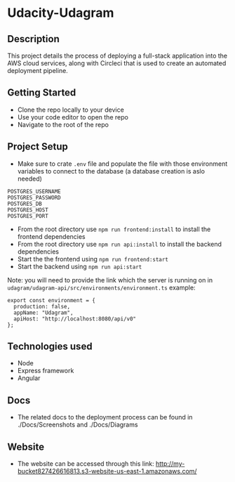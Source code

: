 # Udacity-Udagram
## Description
This project details the process of deploying a full-stack application into the AWS cloud services, along with Circleci that is used to create an automated deployment
pipeline.
## Getting Started
- Clone the repo locally to your device
- Use your code editor to open the repo
- Navigate to the root of the repo 
## Project Setup
- Make sure to crate `.env` file and populate the file with those environment variables to connect to the database (a database creation is aslo needed)
```
POSTGRES_USERNAME
POSTGRES_PASSWORD
POSTGRES_DB
POSTGRES_HOST
POSTGRES_PORT
```
- From the root directory use `npm run frontend:install` to install the frontend dependencies
- From the root directory use `npm run api:install` to install the backend dependencies
- Start the the frontend using `npm run frontend:start`
- Start the backend using `npm run api:start`

Note: you will need to provide the link which the server is running on in `udagram/udagram-api/src/environments/environment.ts`
example:
```
export const environment = {
  production: false,
  appName: "Udagram",
  apiHost: "http://localhost:8080/api/v0"
};
```
## Technologies used
- Node
- Express framework
- Angular

## Docs
- The related docs to the deployment process can be found in ./Docs/Screenshots and ./Docs/Diagrams

## Website
- The website can be accessed through this link: http://my-bucket827426616813.s3-website-us-east-1.amazonaws.com/
